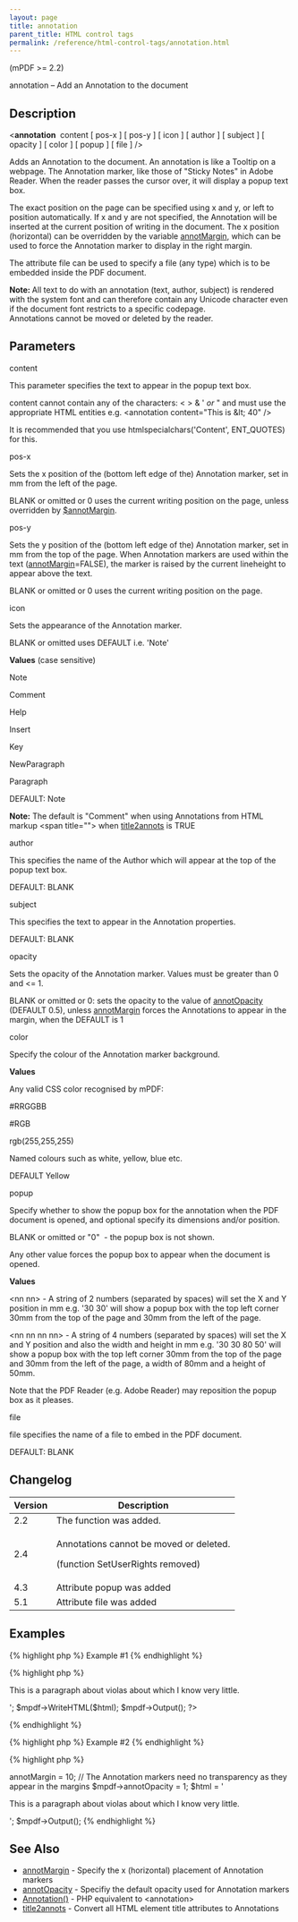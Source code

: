 ```yaml
---
layout: page
title: annotation
parent_title: HTML control tags
permalink: /reference/html-control-tags/annotation.html
---
```


<div id="bpmbook" class="bpmbook" style="direction:ltr;">
<div class="topic_user_field">
<div id="U0">
<p>(mPDF &gt;= 2.2)</p>
<p>annotation – Add an Annotation to the document</p>
<h2>Description</h2>

<div class="alert alert-info" role="alert">&lt;<b>annotation</b>&nbsp; <span class="parameter">content</span> [ <span class="parameter">pos-x</span> ] [ <span class="parameter">pos-y</span> ] [ <span class="parameter">icon</span> ] [ <span class="parameter">author</span> ] [ <span class="parameter">subject</span> ] [ <span class="parameter">opacity</span> ] [ <span class="parameter">color</span> ] [ <span class="parameter">popup</span> ] [ <span class="parameter">file</span> ] /&gt;</div>
<p>Adds an Annotation to the document. An annotation is like a Tooltip on a webpage. The Annotation marker, like those of "Sticky Notes" in Adobe Reader. When the reader passes the cursor over, it will display a popup text box.</p>
<p>The exact position on the page can be specified using <span class="parameter">x</span> and <span class="parameter">y</span>, or left to position automatically. If <span class="parameter">x</span> and <span class="parameter">y</span> are not specified, the Annotation will be inserted at the current position of writing in the document. The <span class="parameter">x</span> position (horizontal) can be overridden by the variable <a href="/reference/mpdf-variables/annotmargin.html">annotMargin</a>, which can be used to force the Annotation marker to display in the right margin.</p>
<p>The attribute <span class="parameter">file</span> can be used to specify a file (any type) which is to be embedded inside the PDF document.</p>

<div class="alert alert-info" role="alert"><b>Note: </b>All text to do with an annotation (text, author, subject) is rendered with the system font and can therefore contain any Unicode character even if the document font restricts to a specific codepage.</div>

<div class="alert alert-info" role="alert">Annotations cannot be moved or deleted by the reader.</div>
<h2>Parameters</h2>
<p class="manual_param_dt"><span class="parameter">content</span></p>
<p class="manual_param_dd">This parameter specifies the text to appear in the popup text box.

<span class="parameter">content</span> cannot contain any of the characters: &lt; &gt; &amp; ' <i>or</i> " and must use the appropriate HTML entities e.g. &lt;annotation content="This is &amp;lt; 40" /&gt;

It is recommended that you use htmlspecialchars('Content', ENT_QUOTES) for this.</p>
<p class="manual_param_dt"><span class="parameter">pos-x</span></p>
<p class="manual_param_dd">Sets the <span class="parameter">x</span> position of the (bottom left edge of the) Annotation marker, set in mm from the left of the page.

<span class="smallblock">BLANK</span>&nbsp;or omitted or 0 uses the current writing position on the page, unless overridden by <a href="/reference/mpdf-variables/annotmargin.html">$annotMargin</a>.</p>
<p class="manual_param_dt"><span class="parameter">pos-y</span></p>
<p class="manual_param_dd">Sets the <span class="parameter">y</span> position of the (bottom left edge of the) Annotation marker, set in mm from the top of the page. When Annotation markers are used within the text (<a href="/reference/mpdf-variables/annotmargin.html">annotMargin</a>=<span class="smallblock">FALSE</span>), the marker is raised by the current lineheight to appear above the text.

<span class="smallblock">BLANK</span>&nbsp;or omitted or 0 uses the current writing position on the page.</p>
<p class="manual_param_dt"><span class="parameter">icon</span></p>
<p class="manual_param_dd">Sets the appearance of the Annotation marker.

<span class="smallblock">BLANK</span>&nbsp;or omitted uses <span class="smallblock">DEFAULT</span> i.e. 'Note'</p>
<p class="manual_param_dd"><b>Values</b> (case sensitive)

Note

Comment

Help

Insert

Key

NewParagraph

Paragraph

<span class="smallblock">DEFAULT:</span> Note</p>

<div class="alert alert-info" role="alert"><b>Note:</b> The default is "Comment" when using Annotations from HTML markup &lt;span title=""&gt; when <a href="/reference/mpdf-variables/title2annots.html">title2annots</a> is <span class="smallblock">TRUE</span></div>
<p class="manual_param_dt"><span class="parameter">author</span></p>
<p class="manual_param_dd">This specifies the name of the Author which will appear at the top of the popup text box.

<span class="smallblock">DEFAULT</span>: <span class="smallblock">BLANK</span></p>
<p class="manual_param_dt"><span class="parameter">subject</span></p>
<p class="manual_param_dd">This specifies the text to appear in the Annotation properties.

<span class="smallblock">DEFAULT</span>: <span class="smallblock">BLANK</span></p>
<p class="manual_param_dt"><span class="parameter">opacity</span></p>
<p class="manual_param_dd">Sets the opacity of the Annotation marker. Values must be greater than 0 and &lt;= 1. 

<span class="smallblock">BLANK</span>&nbsp;or omitted or 0: sets the opacity to the value of <a href="/reference/mpdf-variables/annotopacity.html">annotOpacity</a> (<span class="smallblock">DEFAULT</span> 0.5), unless <a href="/reference/mpdf-variables/annotmargin.html">annotMargin</a> forces the Annotations to appear in the margin, when the <span class="smallblock">DEFAULT</span> is 1</p>
<p class="manual_param_dt"><span class="parameter">color</span></p>
<p class="manual_param_dd">Specify the colour of the Annotation marker background.</p>
<p class="manual_param_dd"><b>Values</b>

Any valid CSS color recognised by mPDF:

#RRGGBB

#RGB

rgb(255,255,255)

Named colours such as white, yellow, blue etc.

<span class="smallblock">DEFAULT</span> Yellow</p>
<p class="manual_param_dt"><span class="parameter">popup</span></p>
<p class="manual_param_dd">Specify whether to show the popup box for the annotation when the PDF document is opened, and optional specify its dimensions and/or position.

<span class="smallblock">BLANK</span>&nbsp;or omitted or "0"&nbsp; - the popup box is not shown.

Any other value forces the popup box to appear when the document is opened.</p>
<p class="manual_param_dd"><b>Values</b>

&lt;nn nn&gt; - A string of 2 numbers (separated by spaces) will set the X and Y position in mm e.g. '30 30' will show a popup box with the top left corner 30mm from the top of the page and 30mm from the left of the page.

&lt;nn nn nn nn&gt; - A string of 4 numbers (separated by spaces) will set the X and Y position and also the width and height in mm e.g. '30 30 80 50' will show a popup box with the top left corner 30mm from the top of the page and 30mm from the left of the page, a width of 80mm and a height of 50mm.

Note that the PDF Reader (e.g. Adobe Reader) may reposition the popup box as it pleases.</p>
<p class="manual_param_dt"><span class="parameter">file</span></p>
<p class="manual_param_dd"><span class="parameter">file</span> specifies the name of a file to embed in the PDF document.

<span class="smallblock">DEFAULT</span>: <span class="smallblock">BLANK</span></p>
<h2>Changelog</h2>
<table class="bpmTopic"> <thead>
<tr> <th>Version</th><th>Description</th> </tr>
</thead> <tbody>
<tr>
<td>2.2</td>
<td>The function was added.</td>
</tr>
<tr>
<td>2.4</td>
<td>
<p>Annotations cannot be moved or deleted.</p>
<p>(function SetUserRights removed)</p>
</td>
</tr>
<tr>
<td>4.3</td>
<td>Attribute <span class="parameter">popup</span> was added</td>
</tr>
<tr>
<td>5.1</td>
<td>Attribute <span class="parameter">file</span> was added</td>
</tr>
</tbody> </table>
<h2>Examples</h2>

{% highlight php %}
Example #1
{% endhighlight %}

{% highlight php %}
<?php

<?php

$mpdf=new mPDF();

$html = '<p>This is a paragraph about violas<annotation content="Violas are like big violins" /> about which I know very little.</p>';

$mpdf->WriteHTML($html);

$mpdf->Output();

?>
{% endhighlight %}

{% highlight php %}
Example #2
{% endhighlight %}

{% highlight php %}
<?php

$mpdf=new mPDF();

// The Annotation markers will appear 10mm in from the right margin of the page

$mpdf->annotMargin = 10;

// The Annotation markers need no transparency as they appear in the margins

$mpdf->annotOpacity = 1;

$html = '<p>This is a paragraph about violas<annotation content="Violas are like big violins" /> about which I know very little.</p>';

$mpdf->Output();
{% endhighlight %}

<h2>See Also</h2>
<ul>
<li class="manual_boxlist"><a href="http://uk3.php.net/manual/en/function.explode.php"> </a><a href="/reference/mpdf-variables/annotmargin.html">annotMargin</a> - Specify the x (horizontal) placement of Annotation markers</li>
<li class="manual_boxlist"><a href="/reference/mpdf-variables/annotopacity.html">annotOpacity</a> - Specifiy the default opacity used for Annotation markers</li>
<li class="manual_boxlist"><a href="/reference/mpdf-functions/annotation.html">Annotation()</a> - PHP equivalent to &lt;annotation&gt;<b>

</b></li>
<li class="manual_boxlist"><a href="/reference/mpdf-variables/title2annots.html">title2annots</a> - Convert all HTML element <span class="parameter">title</span> attributes to Annotations</li>
</ul>
</div>
</div>


